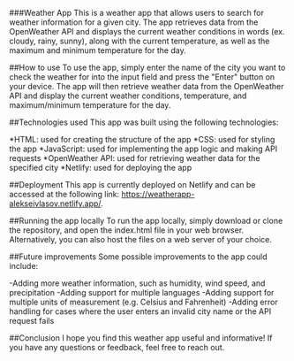 ###Weather App
This is a weather app that allows users to search for weather information for a given city. The app retrieves data from the OpenWeather API and displays the current weather conditions in words (ex. cloudy, rainy, sunny), along with the current temperature, as well as the maximum and minimum temperature for the day.

##How to use
To use the app, simply enter the name of the city you want to check the weather for into the input field and press the "Enter" button on your device. The app will then retrieve weather data from the OpenWeather API and display the current weather conditions, temperature, and maximum/minimum temperature for the day.

##Technologies used
This app was built using the following technologies:

*HTML: used for creating the structure of the app
*CSS: used for styling the app
*JavaScript: used for implementing the app logic and making API requests
*OpenWeather API: used for retrieving weather data for the specified city
*Netlify: used for deploying the app

##Deployment
This app is currently deployed on Netlify and can be accessed at the following link: https://weatherapp-alekseivlasov.netlify.app/.

##Running the app locally
To run the app locally, simply download or clone the repository, and open the index.html file in your web browser. Alternatively, you can also host the files on a web server of your choice.

##Future improvements
Some possible improvements to the app could include:

-Adding more weather information, such as humidity, wind speed, and precipitation
-Adding support for multiple languages
-Adding support for multiple units of measurement (e.g. Celsius and Fahrenheit)
-Adding error handling for cases where the user enters an invalid city name or the API request fails

##Conclusion
I hope you find this weather app useful and informative! If you have any questions or feedback, feel free to reach out.
